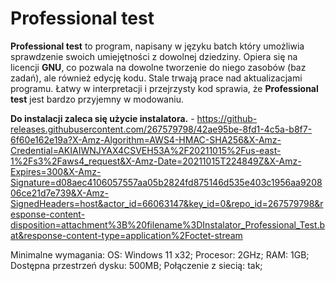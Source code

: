 # **Professional test**
**Professional test** to program, napisany w języku batch który umożliwia sprawdzenie swoich umiejętności z dowolnej dziedziny. Opiera się na licencji **GNU**, co pozwala na dowolne tworzenie do niego zasobów (baz zadań), ale również edycję kodu.
Stale trwają prace nad aktualizacjami programu.
Łatwy w interpretacji i przejrzysty kod sprawia, że **Professional test** jest bardzo przyjemny w modowaniu.

**Do instalacji zaleca się użycie instalatora.** - https://github-releases.githubusercontent.com/267579798/42ae95be-8fd1-4c5a-b8f7-6f60e162e19a?X-Amz-Algorithm=AWS4-HMAC-SHA256&X-Amz-Credential=AKIAIWNJYAX4CSVEH53A%2F20211015%2Fus-east-1%2Fs3%2Faws4_request&X-Amz-Date=20211015T224849Z&X-Amz-Expires=300&X-Amz-Signature=d08aec4106057557aa05b2824fd875146d535e403c1956aa920806ce21d7e739&X-Amz-SignedHeaders=host&actor_id=66063147&key_id=0&repo_id=267579798&response-content-disposition=attachment%3B%20filename%3DInstalator_Professional_Test.bat&response-content-type=application%2Foctet-stream

Minimalne wymagania:
OS: Windows 11 x32;
Procesor: 2GHz;
RAM: 1GB;
Dostępna przestrzeń dysku: 500MB;
Połączenie z siecią: tak;
